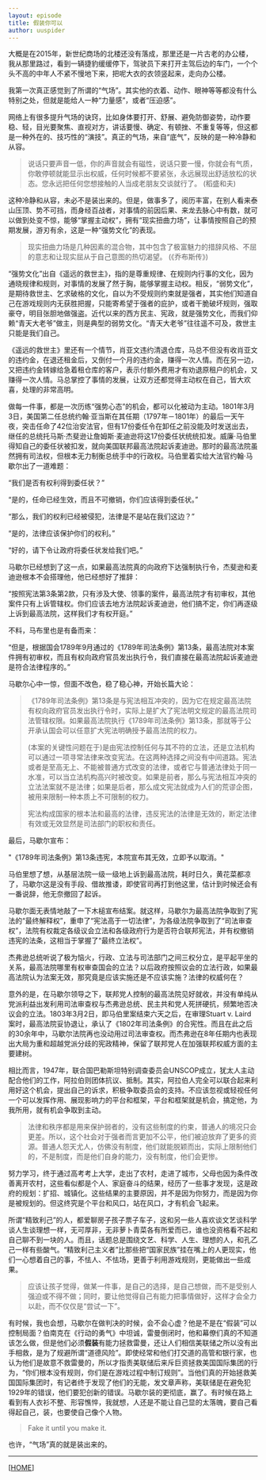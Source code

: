 ```yaml
---
layout: episode
title: 假装你可以
author: uuspider
---
```

大概是在2015年，新世纪商场的北楼还没有落成，那里还是一片古老的办公楼，我从那里路过，看到一辆捷豹缓缓停下，驾驶员下来打开主驾后边的车门，一个个头不高的中年人不紧不慢地下来，把呢大衣的衣领竖起来，走向办公楼。

我第一次真正感觉到了所谓的“气场”。其实他的衣着、动作、眼神等等都没有什么特别之处，但就是能给人一种“力量感”，或者“压迫感”。

网络上有很多提升气场的诀窍，比如身体要打开、舒展、避免防御姿势，动作要稳、轻，目光要聚焦、直视对方，讲话要慢、确定、有顿挫、不重复等等，但这都是一种外在的、技巧性的“演技”。真正的气场，来自“底气”，反映的是一种冷静和从容。

> 说话只要声音一低，你的声音就会有磁性，说话只要一慢，你就会有气质，你敢停顿就能显示出权威，任何时候都不要紧张，永远展现出舒适放松的状态。您永远把任何您想接触的人当成老朋友交谈就行了。 (稻盛和夫)

这种冷静和从容，未必不是装出来的。但是，做事多了，阅历丰富，在别人看来泰山压顶、势不可挡，而身经百战者，对事情的前因后果、来龙去脉心中有数，就可以做到处变不惊，能够“掌握主动权”，拥有“现实扭曲力场”，让事情按照自己的预期发展，游刃有余，这是一种“强势文化”的表现。

> 现实扭曲力场是几种因素的混合物，其中包含了极富魅力的措辞风格、不屈的意志和让现实屈从于自己意图的热切渴望。 (《乔布斯传》)

“强势文化”出自《遥远的救世主》，指的是尊重规律、在规则内行事的文化，因为通晓规律和规则，对事情的发展了然于胸，能够掌握主动权。相反，“弱势文化”，是期待救世主、乞求破格的文化，自以为不受规则约束就是强者，其实他们知道自己在游戏规则内无获胜把握，只能寄希望于强者的庇护，或者干脆破坏规则，强取豪夺，明目张胆地做强盗。近代以来的西方民主、宪政，就是强势文化，而我们仰赖“青天大老爷”做主，则是典型的弱势文化。“青天大老爷”往往遥不可及，救世主只能是我们自己。

《遥远的救世主》里还有一个情节，肖亚文违约清退仓库，马总不但没有收肖亚文的违约金，在退还租金后，又倒付一个月的违约金，赚得一次人情。而在另一边，又把违约金转嫁给急着租仓库的客户，表示付额外费用才有劝退原租户的机会，又赚得一次人情。马总掌控了事情的发展，让双方还都觉得主动权在自己，皆大欢喜，处理的非常高明。

做每一件事，都是一次历练“强势心态”的机会，都可以化被动为主动。1801年3月3日，美国第二任总统约翰·亚当斯在其任期（1797年－1801年）的最后一天午夜，突击任命了42位治安法官，但有17份委任令在卸任之前没能及时发送出去，继任的总统托马斯·杰斐逊让詹姆斯·麦迪逊将这17份委任状统统扣发。威廉·马伯里得知自己的委任状被扣发，就向美国联邦最高法院起诉麦迪逊。那时的最高法院虽然拥有司法权，但根本无力制衡总统手中的行政权。马伯里着实给大法官约翰·马歇尔出了一道难题：

“我们是否有权利得到委任状？”

“是的，任命已经生效，而且不可撤销，你们应该得到委任状。”

“那么，我们的权利已经被侵犯，法律是不是站在我们这边？”

“是的，法律应该保护你们的权利。”

“好的，请下令让政府将委任状发给我们吧。”

马歇尔已经想到了这一点，如果最高法院真的向政府下达强制执行令，杰斐逊和麦迪逊根本不会搭理他，他已经想好了推辞：

“按照宪法第3条第2款，只有涉及大使、领事的案件，最高法院才有初审权，其他案件只有上诉管辖权。你们应该去地方法院起诉麦迪逊，他们搞不定，你们再逐级上诉到最高法院，这样我们才有权开庭。”

不料，马布里也是有备而来：

“但是，根据国会1789年9月通过的《1789年司法条例》第13条，最高法院对本案件拥有初审权，而且有权向政府官员发出执行令，我们直接在最高法院起诉麦迪逊是符合法律程序的。”

马歇尔心中一惊，但面不改色，稳了稳心神，开始长篇大论：

>《1789年司法条例》第13条是与宪法相互冲突的，因为它在规定最高法院有权向政府官员发出执行令时，实际上是扩大了宪法明文规定的最高法院司法管辖权限。如果最高法院执行《1789年司法条例》第13条，那就等于公开承认国会可以任意扩大宪法明确授予最高法院的权力。
>
>(本案的关键性问题在于)是由宪法控制任何与其不符的立法，还是立法机构可以通过一项寻常法律来改变宪法。在这两种选择之间没有中间道路。宪法或者是至高无上、不能被普通方式改变的法律，或者它与普通法律处于同一水准，可以当立法机构高兴时被改变。如果是前者，那么与宪法相互冲突的立法法案就不是法律；如果是后者，那么成文宪法就成为人们的荒谬企图，被用来限制一种本质上不可限制的权力。
>
>宪法构成国家的根本法和最高的法律，违反宪法的法律是无效的，断定法律有效或无效显然是司法部门的职权和责任。

最后，马歇尔宣布：

"《1789年司法条例》第13条违宪，本院宣布其无效，立即予以取消。"

马伯里想了想，从基层法院一级一级地上诉到最高法院，耗时日久，黄花菜都凉了，马歇尔这是没有手段、借故推诿，即使官司再打到他这里，估计到时候还会有一番说辞，他无奈撤回了起诉。

马歇尔面无表情地敲了一下木槌宣布结案。就这样，马歇尔为最高法院争取到了宪法的“最终解释权”，重申了“宪法高于一切法律”，为各级法院争取到了“司法审查权”，法院有权裁定各级议会立法和各级政府行为是否符合联邦宪法，并有权撤销违宪的法条，这相当于掌握了“最终立法权”。

杰弗逊总统听说了极为恼火，行政、立法与司法部门之间三权分立，是平起平坐的关系，最高法院哪里有权审查国会的立法？以后政府按照议会的立法行政，如果最高法院认为法案无效，那究竟是应该实施还是不应该实施？法律的权威何在？

意外的是，在马歇尔领导之下，联邦党人控制的最高法院见好就收，并没有单纯从党派利益出发利用司法审查权与杰弗逊总统、民主共和党人死拼硬抗，频繁地否决议会的立法。1803年3月2日，即马伯里案结束六天之后，在审理Stuart v. Laird案时，最高法院妥协退让，承认了《1802年司法条例》的合宪性。而且在此之后的30余年中，马歇尔法院再也没动用过司法审查权。而杰弗逊在8年任期内也表现出大局为重和超越党派分歧的宪政精神，保留了联邦党人在加强联邦权威方面的主要建树。

相比而言，1947年，联合国巴勒斯坦特别调查委员会UNSCOP成立，犹太人主动配合他们的工作，阿拉伯则团体抗议、抵制。其实，阿拉伯人完全可以联合起来利用好这个机会，提出自己的诉求，积极争取委员会的支持。不应该忽视或轻视任何一个可以发挥作用、展现影响力的平台和框架，平台和框架就是机会，搞定他，为我所用，就有机会争取到主动。

> 法律和秩序都是用来保护弱者的，没有这些制度的约束，普通人的境况只会更差。所以，这个社会对于强者而言更加不公平，他们被迫放弃了更多的资源。普通人怨天尤人，仿佛没有制度，他们就能脱颖而出，实际上限制他们的，不是制度，而是他们自身的能力，没有制度，他们会更惨。

努力学习，终于通过高考考上大学，走出了农村，走进了城市，父母也因为条件改善离开农村，这些看似都是个人、家庭奋斗的结果，经历了一些事才发现，这是政府的规划：扩招、城镇化。这些结果的主要原因，并不是因为你努力，而是因为你是被规划的。但这终究是个平台和风口，站在风口，才有机会飞起来。

所谓“精致利己”的人，都爱聊房子孩子票子车子，这和另一些人喜欢谈文艺谈科学谈人生谈理想一样，无可厚非，无非萝卜青菜各有所爱而已，谁也没资格看不起和自己聊不到一块的人。而且，话题总是围绕文艺、科学、人生、理想的人，和孔乙己一样有些酸气。“精致利己主义者”比那些把“国家民族”挂在嘴上的人更现实，他们一心想着自己的事，不怯人、不怯场，更善于利用游戏规则，更能做出一些成果。

> 应该让孩子觉得，做某一件事，是自己的选择，是自己想做，而不是受别人强迫或不得不做；同时，要让他觉得自己有能力把事情做好，这样才会全力以赴，而不仅仅是“尝试一下”。

有时候，我也会想，马歇尔在做判决的时候，会不会心虚？他是不是在“假装”可以控制局面？伯南克在《行动的勇气》中坦诚，雷曼倒闭时，他和幕僚们真的不知道该怎么做，但是他们必须**假装**有能力拯救雷曼，还让人们相信美联储之所以没有出手相救，是为了规避所谓“道德风险”。即使经常和他们打交道的高管和银行家，也认为他们是故意不救雷曼的，所以才指责美联储后来斥巨资拯救美国国际集团的行为，“你们根本没有规则，你们是在游戏过程中制订规则”。当他们真的开始拯救美国国际集团时，有记者终于发现了他们的无能，发文章声称，美联储是在避免犯1929年的错误，他们要犯创新的错误。马歇尔装的更彻底，赢了。有时候在路上看到有人衣衫不整、形容憔悴，我就想，人还是不能让自己显的太落魄，要自己看得起自己，装，也要使自己像个人物。

> Fake it until you make it.

也许，“气场”真的就是装出来的。

***

[[HOME][episode]]

[episode]:http://about.uuspider.com/2019/06/02/episodeindex.html
